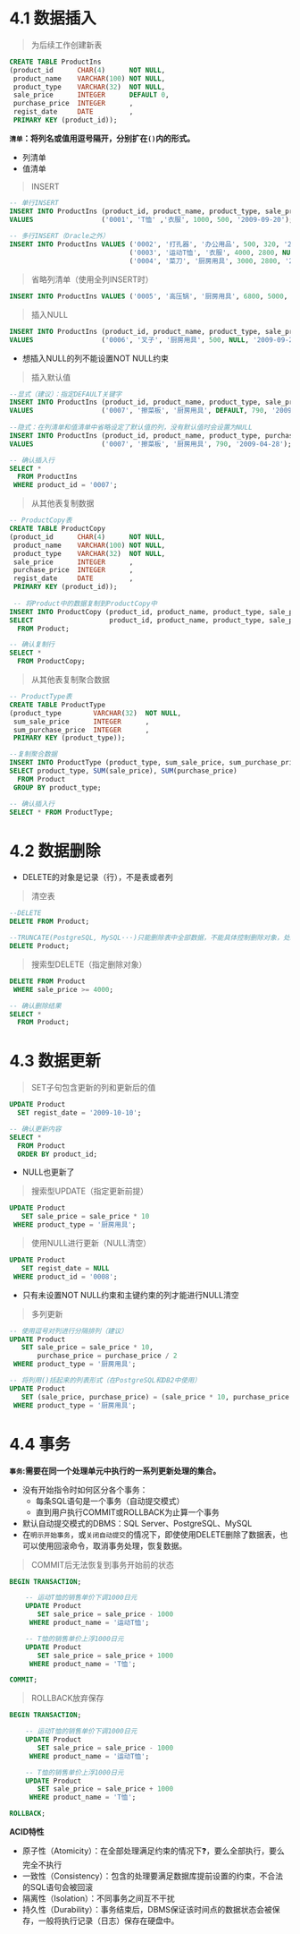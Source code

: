 # 4.1 数据插入

> 为后续工作创建新表
```sql
CREATE TABLE ProductIns
(product_id      CHAR(4)      NOT NULL,
 product_name    VARCHAR(100) NOT NULL,
 product_type    VARCHAR(32)  NOT NULL,
 sale_price      INTEGER      DEFAULT 0,
 purchase_price  INTEGER      ,
 regist_date     DATE         ,
 PRIMARY KEY (product_id));
```

**`清单`：将列名或值用逗号隔开，分别扩在`()`内的形式。**
  * 列清单
  * 值清单

> INSERT
```sql
-- 单行INSERT
INSERT INTO ProductIns (product_id, product_name, product_type, sale_price, purchase_price, regist_date) 
VALUES                 ('0001', 'T恤' ,'衣服', 1000, 500, '2009-09-20');
                       
-- 多行INSERT（Oracle之外）
INSERT INTO ProductIns VALUES ('0002', '打孔器', '办公用品', 500, 320, '2009-09-11'),
                              ('0003', '运动T恤', '衣服', 4000, 2800, NULL),
                              ('0004', '菜刀', '厨房用具', 3000, 2800, '2009-09-20');                       
```

> 省略列清单（使用全列INSERT时）
```sql
INSERT INTO ProductIns VALUES ('0005', '高压锅', '厨房用具', 6800, 5000, '2009-01-15');
```

> 插入NULL
```sql
INSERT INTO ProductIns (product_id, product_name, product_type, sale_price, purchase_price, regist_date) 
VALUES                 ('0006', '叉子', '厨房用具', 500, NULL, '2009-09-20');
```
* 想插入NULL的列不能设置NOT NULL约束

> 插入默认值
```sql
--显式（建议）：指定DEFAULT关键字
INSERT INTO ProductIns (product_id, product_name, product_type, sale_price, purchase_price, regist_date) 
VALUES                 ('0007', '擦菜板', '厨房用具', DEFAULT, 790, '2009-04-28');
                       
--隐式：在列清单和值清单中省略设定了默认值的列，没有默认值时会设置为NULL
INSERT INTO ProductIns (product_id, product_name, product_type, purchase_price, regist_date) 
VALUES                 ('0007', '擦菜板', '厨房用具', 790, '2009-04-28');

-- 确认插入行
SELECT * 
  FROM ProductIns 
 WHERE product_id = '0007';
```

> 从其他表复制数据
```sql
-- ProductCopy表
CREATE TABLE ProductCopy
(product_id      CHAR(4)      NOT NULL,
 product_name    VARCHAR(100) NOT NULL,
 product_type    VARCHAR(32)  NOT NULL,
 sale_price      INTEGER      ,
 purchase_price  INTEGER      ,
 regist_date     DATE         ,
 PRIMARY KEY (product_id));
 
 -- 将Product中的数据复制到ProductCopy中
INSERT INTO ProductCopy (product_id, product_name, product_type, sale_price, purchase_price, regist_date)
SELECT                   product_id, product_name, product_type, sale_price, purchase_price, regist_date
  FROM Product;

-- 确认复制行
SELECT * 
  FROM ProductCopy;
```

> 从其他表复制聚合数据
```sql
-- ProductType表
CREATE TABLE ProductType
(product_type        VARCHAR(32)  NOT NULL,
 sum_sale_price      INTEGER      ,
 sum_purchase_price  INTEGER      ,
 PRIMARY KEY (product_type));

--复制聚合数据
INSERT INTO ProductType (product_type, sum_sale_price, sum_purchase_price)
SELECT product_type, SUM(sale_price), SUM(purchase_price)
  FROM Product
 GROUP BY product_type;

-- 确认插入行
SELECT * FROM ProductType;
```

# 4.2 数据删除
* DELETE的对象是记录（行），不是表或者列

> 清空表
```sql
--DELETE
DELETE FROM Product;

--TRUNCATE(PostgreSQL, MySQL···)只能删除表中全部数据，不能具体控制删除对象，处理速度快
DELETE Product;
```

> 搜索型DELETE（指定删除对象）
```sql
DELETE FROM Product
 WHERE sale_price >= 4000;

-- 确认删除结果
SELECT * 
  FROM Product;
```

# 4.3 数据更新

> SET子句包含更新的列和更新后的值
```sql
UPDATE Product
  SET regist_date = '2009-10-10';

-- 确认更新内容
SELECT * 
  FROM Product 
  ORDER BY product_id;
```
* NULL也更新了

> 搜索型UPDATE（指定更新前提）
```sql
UPDATE Product
   SET sale_price = sale_price * 10
 WHERE product_type = '厨房用具';
```

> 使用NULL进行更新（NULL清空）
```sql
UPDATE Product
   SET regist_date = NULL
 WHERE product_id = '0008';
```
* 只有未设置NOT NULL约束和主键约束的列才能进行NULL清空

> 多列更新
```sql
-- 使用逗号对列进行分隔排列（建议）
UPDATE Product
   SET sale_price = sale_price * 10,
       purchase_price = purchase_price / 2
 WHERE product_type = '厨房用具';

-- 将列用()括起来的列表形式（在PostgreSQL和DB2中使用）
UPDATE Product
   SET (sale_price, purchase_price) = (sale_price * 10, purchase_price / 2)
 WHERE product_type = '厨房用具';
```

# 4.4 事务

**`事务`:需要在同一个处理单元中执行的一系列更新处理的集合。**
* 没有开始指令时如何区分各个事务：
	* 每条SQL语句是一个事务（自动提交模式）
	* 直到用户执行COMMIT或ROLLBACK为止算一个事务
* 默认自动提交模式的DBMS：SQL Server、PostgreSQL、MySQL
* 在`明示开始事务`，或`关闭自动提交`的情况下，即使使用DELETE删除了数据表，也可以使用回滚命令，取消事务处理，恢复数据。

> COMMIT后无法恢复到事务开始前的状态
```sql
BEGIN TRANSACTION;

    -- 运动T恤的销售单价下调1000日元
    UPDATE Product
       SET sale_price = sale_price - 1000
     WHERE product_name = '运动T恤';

    -- T恤的销售单价上浮1000日元
    UPDATE Product
       SET sale_price = sale_price + 1000
     WHERE product_name = 'T恤';

COMMIT;
```

> ROLLBACK放弃保存
```sql
BEGIN TRANSACTION;

    -- 运动T恤的销售单价下调1000日元
    UPDATE Product
       SET sale_price = sale_price - 1000
     WHERE product_name = '运动T恤';

    -- T恤的销售单价上浮1000日元
    UPDATE Product
       SET sale_price = sale_price + 1000
     WHERE product_name = 'T恤';

ROLLBACK;
```

**ACID特性**
* 原子性（Atomicity）：在全部处理满足约束的情况下:question:，要么全部执行，要么完全不执行
* 一致性（Consistency）：包含的处理要满足数据库提前设置的约束，不合法的SQL语句会被回滚
* 隔离性（Isolation）：不同事务之间互不干扰
* 持久性（Durability）：事务结束后，DBMS保证该时间点的数据状态会被保存，一般将执行记录（日志）保存在硬盘中。






